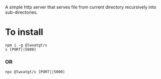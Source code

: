 A simple http server that serves file from current directory recursively into sub-directories.


# To install

```
npm i -g @lwxatgt/s
s [PORT||5000]
```

### OR


```
npx @lwxatgt/s [PORT||5000]
```

